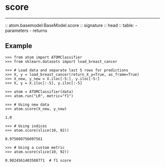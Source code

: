 # score
-------

:: atom.basemodel:BaseModel.score
    :: signature
    :: head
    :: table:
        - parameters
        - returns


## Example

```pycon
>>> from atom import ATOMClassifier
>>> from sklearn.datasets import load_breast_cancer

>>> # Load data and separate last 5 rows for predictions
>>> X, y = load_breast_cancer(return_X_y=True, as_frame=True)
>>> X_new, y_new = X.iloc[-5:], y.iloc[-5:]
>>> X, y = X.iloc[:-5], y.iloc[:-5]

>>> atom = ATOMClassifier(data)
>>> atom.run("LR", metric="f1")

>>> # Using new data
>>> atom.score(X_new, y_new)

1.0

>>> # Using indices
>>> atom.score(slice(10, 92))

0.975609756097561

>>> # Using a custom metric
>>> atom.score(slice(10, 92))

0.9824561403508771  # f1 score

```
